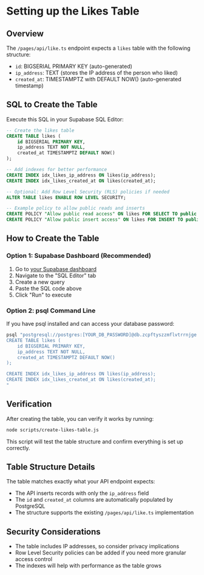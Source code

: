 # Setting up the Likes Table

## Overview
The `/pages/api/like.ts` endpoint expects a `likes` table with the following structure:
- `id`: BIGSERIAL PRIMARY KEY (auto-generated)
- `ip_address`: TEXT (stores the IP address of the person who liked)
- `created_at`: TIMESTAMPTZ with DEFAULT NOW() (auto-generated timestamp)

## SQL to Create the Table

Execute this SQL in your Supabase SQL Editor:

```sql
-- Create the likes table
CREATE TABLE likes (
    id BIGSERIAL PRIMARY KEY,
    ip_address TEXT NOT NULL,
    created_at TIMESTAMPTZ DEFAULT NOW()
);

-- Add indexes for better performance
CREATE INDEX idx_likes_ip_address ON likes(ip_address);
CREATE INDEX idx_likes_created_at ON likes(created_at);

-- Optional: Add Row Level Security (RLS) policies if needed
ALTER TABLE likes ENABLE ROW LEVEL SECURITY;

-- Example policy to allow public reads and inserts
CREATE POLICY "Allow public read access" ON likes FOR SELECT TO public USING (true);
CREATE POLICY "Allow public insert access" ON likes FOR INSERT TO public WITH CHECK (true);
```

## How to Create the Table

### Option 1: Supabase Dashboard (Recommended)
1. Go to [your Supabase dashboard](https://supabase.com/dashboard/project/zcpftyszzmflvtrrnjge)
2. Navigate to the "SQL Editor" tab
3. Create a new query
4. Paste the SQL code above
5. Click "Run" to execute

### Option 2: psql Command Line
If you have psql installed and can access your database password:

```bash
psql "postgresql://postgres:[YOUR_DB_PASSWORD]@db.zcpftyszzmflvtrrnjge.supabase.co:5432/postgres" -c "
CREATE TABLE likes (
    id BIGSERIAL PRIMARY KEY,
    ip_address TEXT NOT NULL,
    created_at TIMESTAMPTZ DEFAULT NOW()
);

CREATE INDEX idx_likes_ip_address ON likes(ip_address);
CREATE INDEX idx_likes_created_at ON likes(created_at);
"
```

## Verification

After creating the table, you can verify it works by running:

```bash
node scripts/create-likes-table.js
```

This script will test the table structure and confirm everything is set up correctly.

## Table Structure Details

The table matches exactly what your API endpoint expects:
- The API inserts records with only the `ip_address` field
- The `id` and `created_at` columns are automatically populated by PostgreSQL
- The structure supports the existing `/pages/api/like.ts` implementation

## Security Considerations

- The table includes IP addresses, so consider privacy implications
- Row Level Security policies can be added if you need more granular access control
- The indexes will help with performance as the table grows